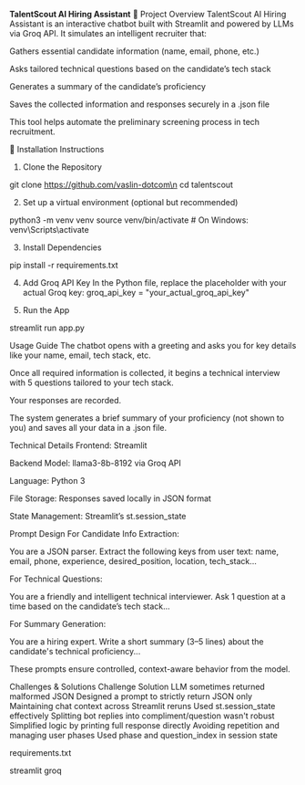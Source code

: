 **TalentScout AI Hiring Assistant**
📌 Project Overview
TalentScout AI Hiring Assistant is an interactive chatbot built with Streamlit and powered by LLMs via Groq API. It simulates an intelligent recruiter that:

Gathers essential candidate information (name, email, phone, etc.)

Asks tailored technical questions based on the candidate’s tech stack

Generates a summary of the candidate’s proficiency

Saves the collected information and responses securely in a .json file

This tool helps automate the preliminary screening process in tech recruitment.

🚀 Installation Instructions
1. Clone the Repository

git clone https://github.com/vaslin-dotcom\n
cd talentscout

2. Set up a virtual environment (optional but recommended)

python3 -m venv venv
source venv/bin/activate  # On Windows: venv\Scripts\activate

3. Install Dependencies

pip install -r requirements.txt

4. Add Groq API Key
In the Python file, replace the placeholder with your actual Groq key:
groq_api_key = "your_actual_groq_api_key"

5. Run the App

streamlit run app.py

Usage Guide
The chatbot opens with a greeting and asks you for key details like your name, email, tech stack, etc.

Once all required information is collected, it begins a technical interview with 5 questions tailored to your tech stack.

Your responses are recorded.

The system generates a brief summary of your proficiency (not shown to you) and saves all your data in a .json file.

Technical Details
Frontend: Streamlit

Backend Model: llama3-8b-8192 via Groq API

Language: Python 3

File Storage: Responses saved locally in JSON format

State Management: Streamlit’s st.session_state

Prompt Design
For Candidate Info Extraction:

You are a JSON parser. Extract the following keys from user text: name, email, phone, experience, desired_position, location, tech_stack...

For Technical Questions:

You are a friendly and intelligent technical interviewer. Ask 1 question at a time based on the candidate’s tech stack...

For Summary Generation:

You are a hiring expert. Write a short summary (3–5 lines) about the candidate's technical proficiency...

These prompts ensure controlled, context-aware behavior from the model.

Challenges & Solutions
Challenge	Solution
LLM sometimes returned malformed JSON	Designed a prompt to strictly return JSON only
Maintaining chat context across Streamlit reruns	Used st.session_state effectively
Splitting bot replies into compliment/question wasn't robust	Simplified logic by printing full response directly
Avoiding repetition and managing user phases	Used phase and question_index in session state

requirements.txt

streamlit
groq
